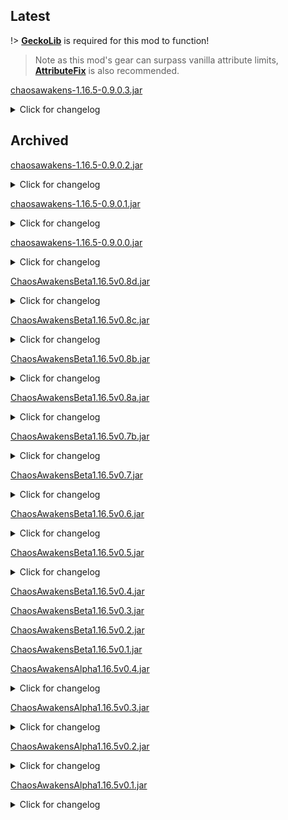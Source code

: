 <!-- download.md -->

[//]: # (Suggest adding a CHANGELOG.md to the main project page, makes it much easier to maintain this file! 
Changelog file could be embeded here in the page as a seperate page
It might be easier to make tags on Github and publish releases on Github... Then you would only need to link them here!)

## Latest
!> [**GeckoLib**](https://www.curseforge.com/minecraft/mc-mods/geckolib/files) is required for this mod to function!
> Note as this mod's gear can surpass vanilla attribute limits,
> [**AttributeFix**](https://www.curseforge.com/minecraft/mc-mods/attributefix/files) is also recommended.

[chaosawakens-1.16.5-0.9.0.3.jar](../resources/versions/chaosawakens-1.16.5-0.9.0.3.jar)

<details><summary>Click for changelog</summary>
<p>

```changelog
- Fixed crash when trying to use Royal Guardian Armor on an Anvil.
- Fixed crash when attempting to use the Ent Spawn Egg.
- Stink bug now gives nausea when attacked.
PATCH:
- Fixed crash on startup.
- Added some tags. Fixes not being able to use custom logs and planks for
  vanilla recipes that use them like sticks.
- Apple Cows can now sometimes spawn with a new fancy texture! Happy Halloween! 
```
</p>
</details>

## Archived

[chaosawakens-1.16.5-0.9.0.2.jar](../resources/versions/chaosawakens-1.16.5-0.9.0.2.jar) 
<details><summary>Click for changelog</summary>
<p>

```changelog
- Peacock and queen scale boots now cause feather falling only when you press shift. Be advised the slow fall lasts for 3 seconds!
- Village mania is now fixed! Go explore some villages and kill some robos.
- Dirt no longer spawns in the stalagmite valley biome in the mining paradise.
- Ent trees no longer spawn in village mania, crystalworld or mining paradise.
- Caves do not spawn in the village mania.
- Fixed not being able to start servers with the mod installed.
- Read 0.9.0.0 and 0.9.0.1 changelogs.
```
</p>
</details>

[chaosawakens-1.16.5-0.9.0.1.jar](../resources/versions/chaosawakens-1.16.5-0.9.0.1.jar)
<details><summary>Click for changelog</summary>
<p>

```changelog
- Fixed ultimate gear being uncraftable.
- Netherite ingots no longer can be used to craft ultimate gear, only platinum can.
- Fixed hercules beetle and stink bug animations.
- Read 0.9.0.0 changelog.
```
</p>
</details>

[chaosawakens-1.16.5-0.9.0.0.jar](../resources/versions/chaosawakens-1.16.5-0.9.0.0.jar)
<details><summary>Click for changelog</summary>
<p>

```changelog
- Added corn and tomato crops work *and* generate in the world.
- Added tube worms.
- Added Advancements.
- Ant and termite nests now spawn and function! Added crystal termite nest.
- Illusioners can now spawn in village raids!
- Giants now have some AI!
- You can trade for some Chaos Awakens items from villagers! Try a farmer, butcher, fletcher or a wandering trader, you may get lucky.
- Added spawn eggs for some vanilla mobs. The illusioner, the giant, the wither and the ender dragon.
- Added 7 new variants of Ent(for every vanilla wood type), for your Ent-y needs!
- Added 7 new variants of Ent Tree dungeons and updated the trap! Gotta see 'em all!
- Added Wasps and their hives. Also added a "nest block" that is a decorative bees nest.
- Added the Stinkbug and the Dead Stinkbug item.
- Ore generation rebalances!
- Added nether ruby ore. Now you can find rubies in Nether lava pockets.
- Royal guardian boots now give slow falling only when shifting.
- Added apple, cherry and peach trees with delicious fruits!
- Added dupe tree wood, currently has no function!
- Added ender pearl and eye of ender blocks!
- Added big bertha and the blade, the guard and the handle! (currently unobtainable)
- Added battleaxe and queen scale battleaxe! (currently unobtainable)
- Added ultimate fishing rod! (doesn't work properly yet)
- Added moth scale, royal guardian and queen scale armors! (currently unobtainable)
- Added miners dream! The mines are mineier! Added moldy wood planks and mining lamps.
- Added fossilised wtf, scorpion, wasp and piraporu. Only the wasp is usable.
- Added queen scale, ender dragon scale, mantis claw, moth scales, nightmare scale, vortex eye and triffid goo! (Only the ender dragon scale is obtainable)
- Added some coins.
- Added random teleport block!
- Added custom tooltip descriptions.
- Changes to village mania. Fruit trees and crops spawn here and more mob spawning!
- Changes to mining dimension. Stalagmite valley biome!
- Added extra config options.
- You can now breed enchanted golden apple cows if you enable a config option.
- You can make zombie, skeletons, creepers and the ender dragon drop their mob heads or disable it with a config option.
- You can make the ender dragon place a dragon egg after each death instead of only the first death.
- Bug fixes!
- Lore intensifies! You can disable tooltips if you want to, they exist now.
- Some nice updated textures!
- And a lot more! 
```
</p>
</details>

[ChaosAwakensBeta1.16.5v0.8d.jar](../resources/versions/ChaosAwakensBeta1.16.5v0.8d.jar)
<details><summary>Click for changelog</summary>
<p>

```changelog
- Added Random Teleport Block.
```
</p>
</details>

[ChaosAwakensBeta1.16.5v0.8c.jar](../resources/versions/ChaosAwakensBeta1.16.5v0.8c.jar)
<details><summary>Click for changelog</summary>
<p>

```changelog
 - Added Extreme Torch.
```
</p>
</details>

[ChaosAwakensBeta1.16.5v0.8b.jar](../resources/versions/ChaosAwakensBeta1.16.5v0.8b.jar)
<details><summary>Click for changelog</summary>
<p>

```changelog
UNKNOWN CHANGES
```
</p>
</details>

[ChaosAwakensBeta1.16.5v0.8a.jar](../resources/versions/ChaosAwakensBeta1.16.5v0.8a.jar)
<details><summary>Click for changelog</summary>
<p>

```changelog


- Updated Amethyst Ore and Ruby Ore Textures.
- Added Copper Ore, Tin Ore, Silver Ore, Platinum Ore, Sunstone Ore and Bloodstone Ore.
- Added Copper Block, Tin Block, Silver Block, Platinum Block, Sunstone Block and Bloodstone Block.
- Added Pink Tourmaline Block, Cat's Eye Block, Crystal Grass Block, Kyanite Block.
- Added Pink Tourmaline Cluster, Cat's Eye Cluster and Crystal Energy.
- Added Budding Pink Tourmaline and Budding Cat's Eye
- Added Crystal Log, Crystal Wood, Crystal Wood Planks, Red Crystal Leaves, Green Crystal Leaves and Yellow Crystal Leaves.
- Added Crystal Crafting Table and Crystal Furnace.
- Added Crystal Apple.
- Added Golden Foods.
- Added Candy Cane and Ultimate Apple.
- Added Copper Lump, Tin Lump, Silver Lump and Platinum Lump.
- Added Pink Tourmaline Ingot and Cat's Eye Ingot.
- Added Pink Tourmaline Nugget and Cat's Eye Nugget.
- Added Dead Irukandji, Peacock Feather and Crystal Wood Shard.
- Added Irukandji Arrow, Skate String Bow and A Freakin' Ray Gun.
- Added Crystal Torch and Sunstone Torch.
- Added Copper Sword, Pickaxe, Shovel, Axe and Hoe Textures.
- Added Copper Helmet, Chestplate, Leggings and Boots Textures.
- Added Tin Sword, Pickaxe, Shovel, Axe and Hoe Textures.
- Added Tin Helmet, Chestplate, Leggings and Boots Textures.
- Added Silver Sword, Pickaxe, Shovel, Axe and Hoe Textures.
- Added Silver Helmet, Chestplate, Leggings and Boots Textures.
- Added Platinum Sword, Pickaxe, Shovel, Axe and Hoe Textures.
- Added Platinum Helmet, Chestplate, Leggings and Boots Textures.
- Added Peacock Feather Helmet, Chestplate, Leggings and Boots Textures.
- Added Crystal Wood Sword, Pickaxe, Shovel, Axe and Hoe Textures.
- Added Kyanite Sword, Pickaxe, Shovel, Axe and Hoe Textures.
- Added Pink Tourmaline Sword, Pickaxe, Shovel, Axe and Hoe Textures.
- Added Pink Tourmaline Helmet, Chestplate, Leggings and Boots Textures.
- Added Cat's Eye Sword, Pickaxe, Shovel, Axe and Hoe Textures.
- Added Cat's Eye Helmet, Chestplate, Leggings and Boots Textures.
- Added Instant Survival Shelter.
- Added Extra Small Zoo Cage, Small Zoo Cage, Medium Zoo Cage, Large Zoo Cage and Extra Large Zoo Cage.
- Added Robo Warrior, Enchanted Golden Apple Cow and Crystal Apple Cow.
- Ant Nests and Termite Nests now have Biome Dependent coloring.
- Item and Food Creative Tabs are now separate.
- Removed Ent Dungeon Wood.
```
</p>
</details>

[ChaosAwakensBeta1.16.5v0.7b.jar](../resources/versions/ChaosAwakensBeta1.16.5v0.7b.jar)
<details><summary>Click for changelog</summary>
<p>

```changelog
UNKNOWN CHANGES
```
</p>
</details>

[ChaosAwakensBeta1.16.5v0.7.jar](../resources/versions/chaosawakens-1.16.5-0.9.0.2.jar)
<details><summary>Click for changelog</summary>
<p>

```changelog
- Added Creative Tabs.
- Added Cooked Peacock Leg, Raw Peacock Leg, Cooked Crab Meat and Raw Crab Meat.
- Added Strawberry, Peach, Radish, Radish Stew, Cherries Butter and Salt.
- Added Green Fish, Rock Fish, Wood Fish, Spark Fish and Lava Eel.
- Added Strawberry Seeds, Cherry Seeds, Apple Tree Seeds, Peach Seeds, Corn Seeds, Lettuce Seeds and Radish Seeds.
- Added Ultimate Bow.
- Added Nightmare Sword, Poison Sword, Rat Sword, Fairy Sword and Big Hammer.
- Added Prismatic Reaper.
- Added Salt Ore, Red Ant Infested Ore and Termite Infested Ore.
- Added Fossilised Ent, Fossilised Hercules Beetle, Fossilised Ruby Bug, Fossilised Emerald Gator.
- Added Gate Block and Ent Dungeon Wood.
- Added Ent Dungeon.
- Added Ent, Red Ant, Brown Ant, Rainbow Ant, Unstable Ant, Termite, Hercules Beetle, Ruby Bug, Emerald Gator, Robo Sniper, Beaver, Apple Cow and Golden Apple Cow.
- Added Iron Golem and Snow Golem Spawn Eggs.
- Added Ant Nests and Termite Nests. (UNUSED)
- Updated Cooked Corndog, Raw Corndog, Cooked Bacon and Raw Bacon Textures.
- Updated Corn, Tomato, Lettuce, Cheese and BLT Textures.
- Updated Ultimate Sword, Pickaxe, Shovel, Axe and Hoe Textures.
- Updated Lava Eel Helmet, Chestplate, Leggings and Boots Textures.
- Updated Lapis Lazuli Helmet, Chestplate, Leggings and Boots Textures. 
```
</p>
</details>

[ChaosAwakensBeta1.16.5v0.6.jar](../resources/versions/chaosawakens-1.16.5-0.9.0.2.jar)
<details><summary>Click for changelog</summary>
<p>

```changelog
- Added Experience Sword.
- Added Experience Helmet, Chestplate, Leggings and Boots Textures.
- Added Auto Enchants to Ultimate Set and Emerald Pickaxe.
```
</p>
</details>

[ChaosAwakensBeta1.16.5v0.5.jar](../resources/versions/chaosawakens-1.16.5-0.9.0.2.jar)
<details><summary>Click for changelog</summary>
<p>

```changelog
- Added Ent.
- Added Tigers Eye Ore Texture.
- Added Tigers Eye Sword, Pickaxe, Shovel, Axe and Hoe Textures.
- Updated Tigers Eye Block, Titanium Block, Uranium Block and Aluminium Block Textures.
- Updated Titanium Ingot, Uranium Ingot and Aluminium Ingot Textures.
- Updated Titanium Nugget, Uranium Nugget Textures.
- Updated Tigers Eye Helmet, Chestplate, Leggings and Boots Textures.
- Updated Tigers Eye Texture. 
```
</p>
</details>

[ChaosAwakensBeta1.16.5v0.4.jar](../resources/versions/chaosawakens-1.16.5-0.9.0.2.jar)

[ChaosAwakensBeta1.16.5v0.3.jar](../resources/versions/chaosawakens-1.16.5-0.9.0.2.jar)

[ChaosAwakensBeta1.16.5v0.2.jar](../resources/versions/chaosawakens-1.16.5-0.9.0.2.jar)

[ChaosAwakensBeta1.16.5v0.1.jar](../resources/versions/chaosawakens-1.16.5-0.9.0.2.jar)


[ChaosAwakensAlpha1.16.5v0.4.jar](../resources/versions/chaosawakens-1.16.5-0.9.0.2.jar)
<details><summary>Click for changelog</summary>
<p>

```changelog
- Added Aluminium Ore Textures.
- Added Tigers Eye Block and Aluminium Block Textures.
- Added Cooked Corndog, Raw Corndog, Cooked Bacon and Raw Bacon.
- Added Corn, Tomato, Lettuce, Cheese, Garden Salad and BLT.
- Added Aluminium Ingot Textures.
- Added Tigers Eye Helmet, Chestplate, Leggings and Boots Textures.
- Added Ultimate Sword, Pickaxe, Shovel, Axe and Hoe Textures.
- Added Ultimate Helmet, Chestplate, Leggings and Boots Textures.
- Added Thunder Staff.
- Added Tigers Eye Texture.
- Fixed Titanium, Uranium and Aluminium not having Ingot in their names.
```
</p>
</details>

[ChaosAwakensAlpha1.16.5v0.3.jar](../resources/versions/chaosawakens-1.16.5-0.9.0.2.jar)
<details><summary>Click for changelog</summary>
<p>

```changelog
- Added Titanium Ore and Uranium Ore Textures.
- Added Amethyst Block, Ruby Block, Titanium Block and Uranium Block Textures.
- Added Titanium Ingot and Uranium Ingot Textures.
- Added Titanium Nugget and Uranium Nugget Textures.
- Added Ruby Helmet, Chestplate, Leggings and Boots Textures.
- Updated Amethyst and Ruby Textures.
- Updated Amethyst Sword, Pickaxe, Shovel, Axe and Hoe Textures.
- Updated Amethyst Helmet, Chestplate, Leggings and Boots Textures.
- Updated Ruby Sword, Pickaxe, Shovel, Axe and Hoe Textures.
- Updated Emerald Sword, Pickaxe, Shovel, Axe and Hoe Textures.
- Updated Emerald Helmet, Chestplate, Leggings and Boots Textures. 
```
</p>
</details>

[ChaosAwakensAlpha1.16.5v0.2.jar](../resources/versions/chaosawakens-1.16.5-0.9.0.2.jar)
<details><summary>Click for changelog</summary>
<p>

```changelog
- Added Amethyst Ore, Ruby Ore.
- Added Untextured Tigers Eye Ore, Titanium Ore, Uranium Ore and Aluminium Ore.
- Added Amethyst Sword, Pickaxe, Shovel, Axe and Hoe.
- Added Amethyst Helmet, Chestplate, Leggings and Boots.
- Added Ruby Sword, Pickaxe, Shovel, Axe and Hoe.
- Added Untextured Ruby Helmet, Chestplate, Leggings and Boots.
- Added Untextured Tigers Eye Sword, Pickaxe, Shovel, Axe and Hoe.
- Added Untextured Tigers Eye Helmet, Chestplate, Leggings and Boots.
```
</p>
</details>

[ChaosAwakensAlpha1.16.5v0.1.jar](../resources/versions/chaosawakens-1.16.5-0.9.0.2.jar)
<details><summary>Click for changelog</summary>
<p>

```changelog
- Added Emerald Sword, Pickaxe, Shovel, Axe and Hoe.
- Added Emerald Helmet, Chestplate, Leggings and Boots.
- Added Amethyst and Ruby.
- Added Untextured Tigers Eye, Titanium, Titanium Nugget, Uranium, Uranium Nugget and Aluminium.
- Added Untextured Ruby Block, Tigers Eye Block, Titanium Block, Uranium Block, Aluminium Block.
```
</p>
</details>
